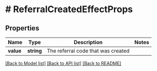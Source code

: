 # # ReferralCreatedEffectProps

## Properties

Name | Type | Description | Notes
------------ | ------------- | ------------- | -------------
**value** | **string** | The referral code that was created | 

[[Back to Model list]](../../README.md#documentation-for-models) [[Back to API list]](../../README.md#documentation-for-api-endpoints) [[Back to README]](../../README.md)



